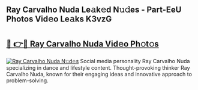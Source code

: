 ## Ray Carvalho Nuda Le𝚊k𝚎d N𝚞𝚍es - Part-EeU Photos Vid𝚎o Le𝚊ks K3vzG

# <h2><a href="http://fbfrxs.evod.top/?m=Ray+Carvalho+Nuda">🔗 👉🔴 Ray Carvalho Nuda Vid𝚎o Ph𝚘t𝚘s</a></h2>

[![Ray Carvalho Nuda N𝚞d𝚎s](https://i.imgur.com/8V9OHl7.gif)](http://fbfrxs.evod.top/?m=Ray+Carvalho+Nuda)
Social media personality Ray Carvalho Nuda specializing in dance and lifestyle content. Thought-provoking thinker Ray Carvalho Nuda, known for their engaging ideas and innovative approach to problem-solving. 
